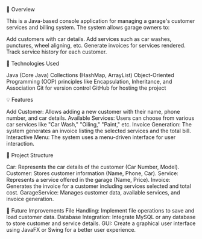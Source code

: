 🚗 Overview

This is a Java-based console application for managing a garage's customer services and billing system. The system allows garage owners to:

Add customers with car details.
Add services such as car washes, punctures, wheel aligning, etc.
Generate invoices for services rendered.
Track service history for each customer.


🔧 Technologies Used

Java (Core Java)
Collections (HashMap, ArrayList)
Object-Oriented Programming (OOP) principles like Encapsulation, Inheritance, and Association
Git for version control
GitHub for hosting the project


💡 Features

Add Customer: Allows adding a new customer with their name, phone number, and car details.
Available Services: Users can choose from various car services like "Car Wash," "Oiling," "Paint," etc.
Invoice Generation: The system generates an invoice listing the selected services and the total bill.
Interactive Menu: The system uses a menu-driven interface for user interaction.



📁 Project Structure

Car: Represents the car details of the customer (Car Number, Model).
Customer: Stores customer information (Name, Phone, Car).
Service: Represents a service offered in the garage (Name, Price).
Invoice: Generates the invoice for a customer including services selected and total cost.
GarageService: Manages customer data, available services, and invoice generation.


🤖 Future Improvements
File Handling: Implement file operations to save and load customer data.
Database Integration: Integrate MySQL or any database to store customer and service details.
GUI: Create a graphical user interface using JavaFX or Swing for a better user experience.
